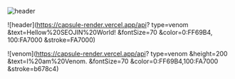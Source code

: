 ![header](https://capsule-render.vercel.app/api?//타입type=venom&height=300&color=0:FF69B4,100:FA7000&text=Hellow%20SEOJIN%20World!&fontSize=70&stroke=FA7000)


![header](https://capsule-render.vercel.app/api?
type=venom
&text=Hellow%20SEOJIN%20World!
&fontSize=70
&color=0:FF69B4,
       100:FA7000
&stroke=FA7000)

![venom](https://capsule-render.vercel.app/api?
type=venom
&height=200
&text=I%20am%20Venom.
&fontSize=70
&color=0:FF69B4,100:FA7000
&stroke=b678c4)
